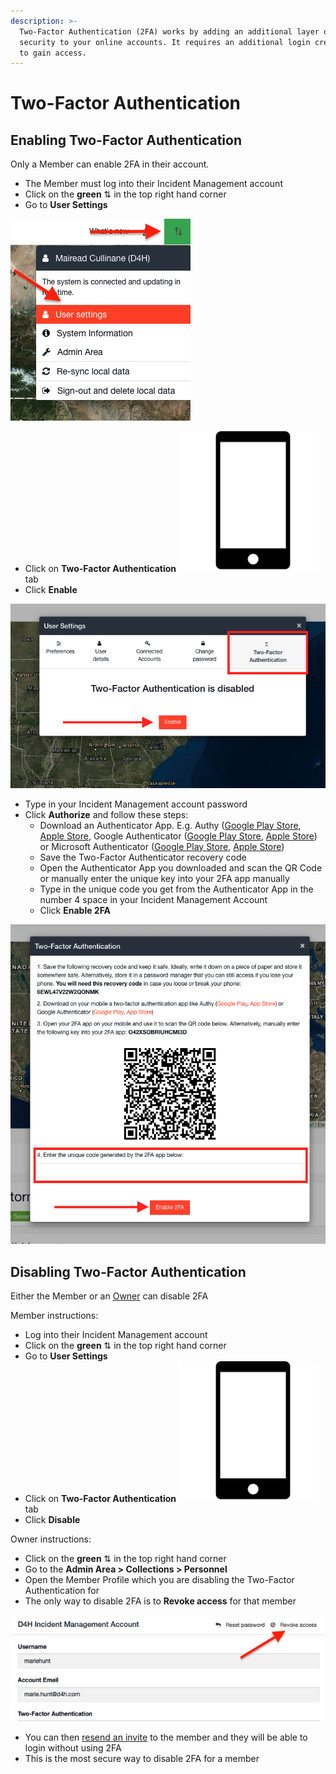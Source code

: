 ```yaml
---
description: >-
  Two-Factor Authentication (2FA) works by adding an additional layer of
  security to your online accounts. It requires an additional login credential,
  to gain access.
---
```


# Two-Factor Authentication

## Enabl**ing** Two-Factor Authentication

Only a Member can enable 2FA in their account.&#x20;

* The Member must log into their Incident Management account
* Click on the **green** ⇅ in the top right hand corner
* Go to **User Settings**

![](<../../.gitbook/assets/Screenshot 2022-03-24 at 10.18.53.png>)

* Click on **Two-Factor Authentication** ![](<../../.gitbook/assets/cell phone.png>)tab
* Click **Enable**

![](<../../.gitbook/assets/Screen Shot 2022-03-21 at 4.34.31 PM.png>)

* Type in your Incident Management account password
* Click **Authorize** and follow these steps:
  * Download an Authenticator App. E.g. Authy ([Google Play Store](https://play.google.com/store/apps/details?id=com.authy.authy), [Apple Store](https://itunes.apple.com/ie/app/authy/id494168017), Google Authenticator ([Google Play Store](https://play.google.com/store/apps/details?id=com.google.android.apps.authenticator2), [Apple Store](https://itunes.apple.com/ie/app/google-authenticator/id388497605)) or Microsoft Authenticator ([Google Play Store](https://play.google.com/store/apps/details?id=com.azure.authenticator), [Apple Store](https://apps.apple.com/us/app/microsoft-authenticator/id983156458))
  * Save the Two-Factor Authenticator recovery code
  * Open the Authenticator App you downloaded and scan the QR Code or manually enter the unique key into your 2FA app manually
  * Type in the unique code you get from the Authenticator App in the number 4 space in your Incident Management Account
  * Click **Enable 2FA**

![](<../../.gitbook/assets/Screen Shot 2022-03-29 at 9.36.32 AM.png>)

## Disabling Two-Factor Authentication

Either the Member or an [Owner](../../user-access/permissions.md) can disable 2FA

Member instructions:

* Log into their Incident Management account
* Click on the **green** ⇅ in the top right hand corner
* Go to **User Settings**
* Click on **Two-Factor Authentication** ![](<../../.gitbook/assets/cell phone.png>)tab
* Click **Disable**

Owner instructions:

* Click on the **green** ⇅ in the top right hand corner
* Go to the **Admin Area > Collections > Personnel**
* Open the Member Profile which you are disabling the Two-Factor Authentication for
* The only way to disable 2FA is to **Revoke access** for that member

![](<../../.gitbook/assets/Screenshot 2022-03-24 at 12.05.29 1.png>)

* &#x20;You can then [resend an invite](https://support.d4h.com/incident-management/personnel/adding-personnel-in-collections) to the member and they will be able to login without using 2FA
* This is the most secure way to disable 2FA for a member
